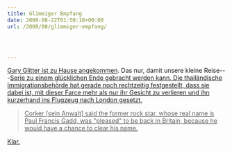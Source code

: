 ```yaml
---
title: Glimmiger Empfang
date: 2008-08-22T01:50:18+00:00
url: /2008/08/glimmiger-empfang/




---
```

[Gary Glitter ist zu Hause angekommen][1]. Das nur, damit unsere kleine Reise</a>---<a href="1642">Serie zu einem glücklichen Ende gebracht werden kann. Die thailändische Immigrationsbehörde hat gerade noch rechtzeitig festgestellt, dass sie dabei ist, mit dieser Farce mehr als nur ihr Gesicht zu verlieren und ihn kurzerhand ins Flugzeug nach London gesetzt.

> Corker [sein Anwalt] said the former rock star, whose real name is Paul Francis Gadd, was "pleased" to be back in Britain, because he would have a chance to clear his name.

Klar.

 [1]: http://www.iht.com/articles/ap/2008/08/22/arts/Gary-Glitter.php
